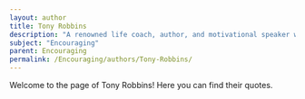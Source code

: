 ```yaml
---
layout: author
title: Tony Robbins
description: "A renowned life coach, author, and motivational speaker who encourages individuals to take action and strive for success."
subject: "Encouraging"
parent: Encouraging
permalink: /Encouraging/authors/Tony-Robbins/
---
```


Welcome to the page of Tony Robbins! Here you can find their quotes.
